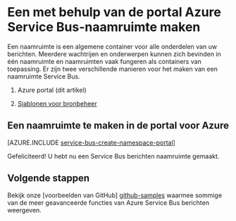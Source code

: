 <properties
    pageTitle="Een met behulp van de portal Azure Service Bus-naamruimte maken | Microsoft Azure"
    description="Om aan de slag met de Bus-Service, moet u een naamruimte. Hier is het maken van een met de Azure portal."
    services="service-bus"
    documentationCenter=".net"
    authors="jtaubensee"
    manager="timlt"
    editor=""/>

<tags
    ms.service="service-bus"
    ms.devlang="tbd"
    ms.topic="get-started-article"
    ms.tgt_pltfrm="dotnet"
    ms.workload="na"
    ms.date="08/22/2016"
    ms.author="jotaub"/>

# <a name="create-a-service-bus-namespace-using-the-azure-portal"></a>Een met behulp van de portal Azure Service Bus-naamruimte maken

Een naamruimte is een algemene container voor alle onderdelen van uw berichten. Meerdere wachtrijen en onderwerpen kunnen zich bevinden in één naamruimte en naamruimten vaak fungeren als containers van toepassing. Er zijn twee verschillende manieren voor het maken van een naamruimte Service Bus.

1.  Azure portal (dit artikel)

2.  [Sjablonen voor bronbeheer][create-namespace-using-arm]

## <a name="create-a-namespace-in-the-azure-portal"></a>Een naamruimte te maken in de portal voor Azure

[AZURE.INCLUDE [service-bus-create-namespace-portal](../../includes/service-bus-create-namespace-portal.md)]

Gefeliciteerd! U hebt nu een Service Bus berichten naamruimte gemaakt.

## <a name="next-steps"></a>Volgende stappen

Bekijk onze [voorbeelden van GitHub] [ github-samples] waarmee sommige van de meer geavanceerde functies van Azure Service Bus berichten weergeven.

[create-namespace-using-arm]: service-bus-resource-manager-overview.md
[github-samples]: https://github.com/Azure-Samples/azure-servicebus-messaging-samples